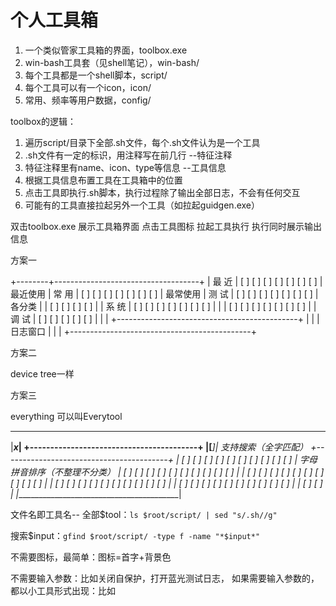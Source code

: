 # 个人工具箱

1. 一个类似管家工具箱的界面，toolbox.exe
2. win-bash工具套（见shell笔记），win-bash/
3. 每个工具都是一个shell脚本，script/
4. 每个工具可以有一个icon，icon/
5. 常用、频率等用户数据，config/

toolbox的逻辑：

1. 遍历script/目录下全部.sh文件，每个.sh文件认为是一个工具
2. .sh文件有一定的标识，用注释写在前几行 --特征注释
3. 特征注释里有name、icon、type等信息 --工具信息
4. 根据工具信息布置工具在工具箱中的位置
5. 点击工具即执行.sh脚本，执行过程除了输出全部日志，不会有任何交互
6. 可能有的工具直接拉起另外一个工具（如拉起guidgen.exe）

双击toolbox.exe
展示工具箱界面
点击工具图标
拉起工具执行
执行同时展示输出信息

方案一

+--------+------------------------------------+
| 最  近 | [  ] [  ] [  ] [  ] [  ] [  ] [  ] | 最近使用
| 常  用 | [  ] [  ] [  ] [  ] [  ] [  ] [  ] | 最常使用
| 测  试 | [  ] [  ] [  ] [  ] [  ] [  ] [  ] | 各分类
|        | [  ] [  ] [  ] [  ]                |
| 系  统 | [  ] [  ] [  ] [  ] [  ] [  ] [  ] |
|        | [  ] [  ] [  ] [  ] [  ] [  ] [  ] |
| 调  试 | [  ] [  ] [  ] [  ] [  ]           |
|                                             |
+---------------------------------------------+
|                                             |
|     日志窗口                                |
|                                             |
+---------------------------------------------+

方案二

device tree一样

方案三

everything
可以叫Everytool


 _________________________________________
|_______________________________________x_|
+-----------------------------------------+
|[_______________________________________]| 支持搜索（全字匹配）
+-----------------------------------------+
| [ ] [ ] [ ] [ ] [ ] [ ] [ ] [ ] [ ] [ ] | 字母拼音排序（不整理不分类）
| [ ] [ ] [ ] [ ] [ ] [ ] [ ] [ ] [ ] [ ] |
| [ ] [ ] [ ] [ ] [ ] [ ] [ ] [ ] [ ] [ ] |
| [ ] [ ] [ ] [ ] [ ] [ ] [ ] [ ] [ ] [ ] |
| [ ] [ ] [ ] [ ] [ ] [ ] [ ] [ ] [ ] [ ] |
| [ ] [ ]                                 |
|_________________________________________|


文件名即工具名--
全部$tool：`ls $root/script/ | sed "s/.sh//g"`

搜索$input：`gfind $root/script/ -type f -name "*$input*"`

不需要图标，最简单：图标=首字+背景色

不需要输入参数：比如关闭自保护，打开蓝光测试日志，
如果需要输入参数的，都以小工具形式出现：比如




